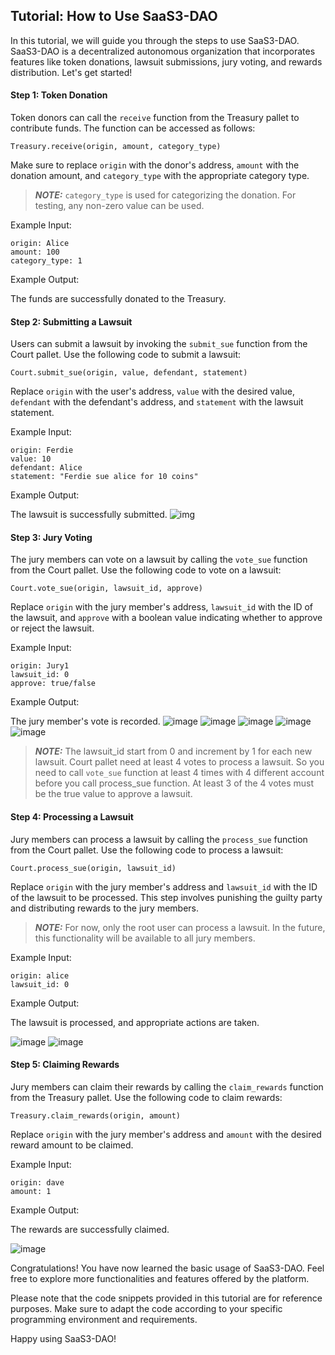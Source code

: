 ## Tutorial: How to Use SaaS3-DAO

In this tutorial, we will guide you through the steps to use SaaS3-DAO. SaaS3-DAO is a decentralized autonomous organization that incorporates features like token donations, lawsuit submissions, jury voting, and rewards distribution. Let's get started!

#### Step 1: Token Donation
Token donors can call the `receive` function from the Treasury pallet to contribute funds. The function can be accessed as follows:
```
Treasury.receive(origin, amount, category_type)
```
Make sure to replace `origin` with the donor's address, `amount` with the donation amount, and `category_type` with the appropriate category type.

> **_NOTE:_**  `category_type` is used for categorizing the donation. For testing, any non-zero value can be used.

Example Input:

```
origin: Alice
amount: 100
category_type: 1
```
Example Output:

The funds are successfully donated to the Treasury.

#### Step 2: Submitting a Lawsuit
Users can submit a lawsuit by invoking the `submit_sue` function from the Court pallet. Use the following code to submit a lawsuit:
```
Court.submit_sue(origin, value, defendant, statement)
```
Replace `origin` with the user's address, `value` with the desired value, `defendant` with the defendant's address, and `statement` with the lawsuit statement.

Example Input:
```
origin: Ferdie
value: 10
defendant: Alice
statement: "Ferdie sue alice for 10 coins"
```
Example Output:

The lawsuit is successfully submitted.
![img](imgs/submit_sue.png)

#### Step 3: Jury Voting
The jury members can vote on a lawsuit by calling the `vote_sue` function from the Court pallet. Use the following code to vote on a lawsuit:
```
Court.vote_sue(origin, lawsuit_id, approve)
```
Replace `origin` with the jury member's address, `lawsuit_id` with the ID of the lawsuit, and `approve` with a boolean value indicating whether to approve or reject the lawsuit.

Example Input:
```
origin: Jury1
lawsuit_id: 0
approve: true/false
```
Example Output:

The jury member's vote is recorded.
![image](imgs/ferdie_vote_sue_true.png)
![image](imgs/bob_vote_sue_true.png)
![image](imgs/charlie_vote_sue_true.png)
![image](imgs/dave_vote_sue_true.png)
![image](imgs/storage_after_vote.png)

> **_NOTE:_**  The lawsuit_id start from 0 and increment by 1 for each new lawsuit. Court pallet need at least 4 votes to process a lawsuit. So you need to call `vote_sue` function at least 4 times with 4 different account before you call process_sue function. At least 3 of the 4 votes must be the true value to approve a lawsuit.

#### Step 4: Processing a Lawsuit
Jury members can process a lawsuit by calling the `process_sue` function from the Court pallet. Use the following code to process a lawsuit:
```
Court.process_sue(origin, lawsuit_id)
```
Replace `origin` with the jury member's address and `lawsuit_id` with the ID of the lawsuit to be processed. This step involves punishing the guilty party and distributing rewards to the jury members.

> **_NOTE:_**  For now, only the root user can process a lawsuit. In the future, this functionality will be available to all jury members.

Example Input:
```
origin: alice
lawsuit_id: 0
```
Example Output:

The lawsuit is processed, and appropriate actions are taken.

![image](imgs/alice_process_sue.png)
![image](imgs/storage_after_processed.png)

#### Step 5: Claiming Rewards
Jury members can claim their rewards by calling the `claim_rewards` function from the Treasury pallet. Use the following code to claim rewards:
```
Treasury.claim_rewards(origin, amount)
```
Replace `origin` with the jury member's address and `amount` with the desired reward amount to be claimed.

Example Input:
```
origin: dave
amount: 1
```
Example Output:

The rewards are successfully claimed.

![image](imgs/dave_claimed_1_coin.png)

Congratulations! You have now learned the basic usage of SaaS3-DAO. Feel free to explore more functionalities and features offered by the platform.

Please note that the code snippets provided in this tutorial are for reference purposes. Make sure to adapt the code according to your specific programming environment and requirements.

Happy using SaaS3-DAO!